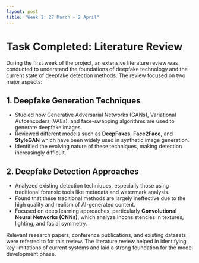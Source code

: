 ```yaml
---
layout: post
title: "Week 1: 27 March - 2 April"
---
```


# Task Completed: Literature Review

During the first week of the project, an extensive literature review was conducted to understand the foundations of deepfake technology and the current state of deepfake detection methods. The review focused on two major aspects:

## 1. Deepfake Generation Techniques

- Studied how Generative Adversarial Networks (GANs), Variational Autoencoders (VAEs), and face-swapping algorithms are used to generate deepfake images.
- Reviewed different models such as **DeepFakes**, **Face2Face**, and **StyleGAN** which have been widely used in synthetic image generation.
- Identified the evolving nature of these techniques, making detection increasingly difficult.

## 2. Deepfake Detection Approaches

- Analyzed existing detection techniques, especially those using traditional forensic tools like metadata and watermark analysis.
- Found that these traditional methods are largely ineffective due to the high quality and realism of AI-generated content.
- Focused on deep learning approaches, particularly **Convolutional Neural Networks (CNNs)**, which analyze inconsistencies in textures, lighting, and facial symmetry.

Relevant research papers, conference publications, and existing datasets were referred to for this review. The literature review helped in identifying key limitations of current systems and laid a strong foundation for the model development phase.
